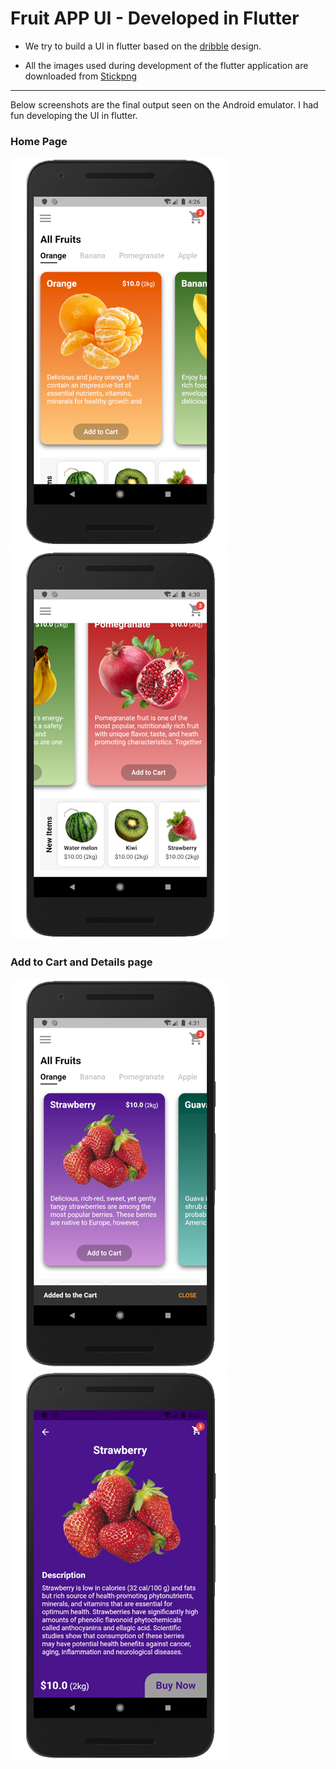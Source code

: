 # Fruit APP UI - Developed in Flutter

- We try to build a UI in flutter based on the [dribble](https://dribbble.com/shots/6439039-Fruit-App) design.

- All the images used during development of the flutter application are downloaded from [Stickpng](https://www.stickpng.com/)

---

Below screenshots are the final output seen on the Android emulator. I had fun developing the UI in flutter.

### Home Page


<div style="display:inline-block; margin-right: 30px;"><img src="https://raw.githubusercontent.com/codingbbq/fruit_app/master/screenshots/home_page_1.png" style="float:left; margin-right: 30px" /></div>

<div style="display:inline-block"><img src="https://raw.githubusercontent.com/codingbbq/fruit_app/master/screenshots/home_page_2.png" /></div>

### Add to Cart and Details page

<div style="display:inline-block; margin-right: 30px;"><img src="https://raw.githubusercontent.com/codingbbq/fruit_app/master/screenshots/add_to_cart.png" /></div>

<div style="display:inline-block"><img src="https://raw.githubusercontent.com/codingbbq/fruit_app/master/screenshots/details_page.png" /></div>